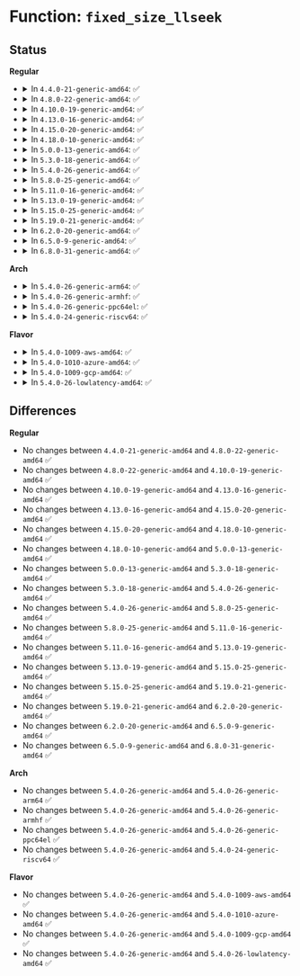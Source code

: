# Function: <code>fixed_size_llseek</code>

## Status
<b>Regular</b>
<ul>
<li>
<details>
<summary>In <code>4.4.0-21-generic-amd64</code>: ✅</summary>

```c
loff_t fixed_size_llseek(struct file * file, loff_t offset, int whence, loff_t size)
```

```json
{
  "name": "fixed_size_llseek",
  "collision_type": "Unique Global",
  "inline_type": "No",
  "funcs": [
    {
      "addr": 18446744071580990976,
      "name": "fixed_size_llseek",
      "external": true,
      "loc": "fs/read_write.c:161",
      "file": "fs/read_write.c",
      "inline": "seen, unknown",
      "caller_inline": [],
      "caller_func": [
        "fs/block_dev.c:block_llseek",
        "drivers/pci/proc.c:proc_bus_pci_lseek",
        "drivers/tty/vt/vc_screen.c:vcs_lseek"
      ]
    }
  ],
  "symbols": [
    {
      "addr": 18446744071580990976,
      "name": "fixed_size_llseek",
      "section": ".text",
      "bind": "STB_GLOBAL",
      "size": 32
    }
  ]
}
```
</details>
</li>
<li>
<details>
<summary>In <code>4.8.0-22-generic-amd64</code>: ✅</summary>

```c
loff_t fixed_size_llseek(struct file * file, loff_t offset, int whence, loff_t size)
```

```json
{
  "name": "fixed_size_llseek",
  "collision_type": "Unique Global",
  "inline_type": "No",
  "funcs": [
    {
      "addr": 18446744071581146144,
      "name": "fixed_size_llseek",
      "external": true,
      "loc": "fs/read_write.c:163",
      "file": "fs/read_write.c",
      "inline": "seen, unknown",
      "caller_inline": [],
      "caller_func": [
        "fs/block_dev.c:block_llseek",
        "drivers/pci/proc.c:proc_bus_pci_lseek",
        "drivers/tty/vt/vc_screen.c:vcs_lseek"
      ]
    }
  ],
  "symbols": [
    {
      "addr": 18446744071581146144,
      "name": "fixed_size_llseek",
      "section": ".text",
      "bind": "STB_GLOBAL",
      "size": 32
    }
  ]
}
```
</details>
</li>
<li>
<details>
<summary>In <code>4.10.0-19-generic-amd64</code>: ✅</summary>

```c
loff_t fixed_size_llseek(struct file * file, loff_t offset, int whence, loff_t size)
```

```json
{
  "name": "fixed_size_llseek",
  "collision_type": "Unique Global",
  "inline_type": "No",
  "funcs": [
    {
      "addr": 18446744071581221328,
      "name": "fixed_size_llseek",
      "external": true,
      "loc": "fs/read_write.c:163",
      "file": "fs/read_write.c",
      "inline": "seen, unknown",
      "caller_inline": [],
      "caller_func": [
        "fs/block_dev.c:block_llseek",
        "drivers/pci/proc.c:proc_bus_pci_lseek",
        "drivers/tty/vt/vc_screen.c:vcs_lseek"
      ]
    }
  ],
  "symbols": [
    {
      "addr": 18446744071581221328,
      "name": "fixed_size_llseek",
      "section": ".text",
      "bind": "STB_GLOBAL",
      "size": 32
    }
  ]
}
```
</details>
</li>
<li>
<details>
<summary>In <code>4.13.0-16-generic-amd64</code>: ✅</summary>

```c
loff_t fixed_size_llseek(struct file * file, loff_t offset, int whence, loff_t size)
```

```json
{
  "name": "fixed_size_llseek",
  "collision_type": "Unique Global",
  "inline_type": "No",
  "funcs": [
    {
      "addr": 18446744071581267952,
      "name": "fixed_size_llseek",
      "external": true,
      "loc": "fs/read_write.c:161",
      "file": "fs/read_write.c",
      "inline": "seen, unknown",
      "caller_inline": [],
      "caller_func": [
        "fs/block_dev.c:block_llseek",
        "drivers/pci/proc.c:proc_bus_pci_lseek",
        "drivers/tty/vt/vc_screen.c:vcs_lseek"
      ]
    }
  ],
  "symbols": [
    {
      "addr": 18446744071581267952,
      "name": "fixed_size_llseek",
      "section": ".text",
      "bind": "STB_GLOBAL",
      "size": 32
    }
  ]
}
```
</details>
</li>
<li>
<details>
<summary>In <code>4.15.0-20-generic-amd64</code>: ✅</summary>

```c
loff_t fixed_size_llseek(struct file * file, loff_t offset, int whence, loff_t size)
```

```json
{
  "name": "fixed_size_llseek",
  "collision_type": "Unique Global",
  "inline_type": "No",
  "funcs": [
    {
      "addr": 18446744071581407024,
      "name": "fixed_size_llseek",
      "external": true,
      "loc": "fs/read_write.c:162",
      "file": "fs/read_write.c",
      "inline": "seen, unknown",
      "caller_inline": [],
      "caller_func": [
        "fs/block_dev.c:block_llseek",
        "drivers/pci/proc.c:proc_bus_pci_lseek",
        "drivers/tty/vt/vc_screen.c:vcs_lseek"
      ]
    }
  ],
  "symbols": [
    {
      "addr": 18446744071581407024,
      "name": "fixed_size_llseek",
      "section": ".text",
      "bind": "STB_GLOBAL",
      "size": 32
    }
  ]
}
```
</details>
</li>
<li>
<details>
<summary>In <code>4.18.0-10-generic-amd64</code>: ✅</summary>

```c
loff_t fixed_size_llseek(struct file * file, loff_t offset, int whence, loff_t size)
```

```json
{
  "name": "fixed_size_llseek",
  "collision_type": "Unique Global",
  "inline_type": "No",
  "funcs": [
    {
      "addr": 18446744071581561952,
      "name": "fixed_size_llseek",
      "external": true,
      "loc": "fs/read_write.c:162",
      "file": "fs/read_write.c",
      "inline": "seen, unknown",
      "caller_inline": [],
      "caller_func": [
        "fs/block_dev.c:block_llseek",
        "drivers/pci/proc.c:proc_bus_pci_lseek",
        "drivers/tty/vt/vc_screen.c:vcs_lseek"
      ]
    }
  ],
  "symbols": [
    {
      "addr": 18446744071581561952,
      "name": "fixed_size_llseek",
      "section": ".text",
      "bind": "STB_GLOBAL",
      "size": 32
    }
  ]
}
```
</details>
</li>
<li>
<details>
<summary>In <code>5.0.0-13-generic-amd64</code>: ✅</summary>

```c
loff_t fixed_size_llseek(struct file * file, loff_t offset, int whence, loff_t size)
```

```json
{
  "name": "fixed_size_llseek",
  "collision_type": "Unique Global",
  "inline_type": "No",
  "funcs": [
    {
      "addr": 18446744071581647120,
      "name": "fixed_size_llseek",
      "external": true,
      "loc": "fs/read_write.c:162",
      "file": "fs/read_write.c",
      "inline": "seen, unknown",
      "caller_inline": [],
      "caller_func": [
        "fs/block_dev.c:block_llseek",
        "drivers/pci/proc.c:proc_bus_pci_lseek",
        "drivers/tty/vt/vc_screen.c:vcs_lseek"
      ]
    }
  ],
  "symbols": [
    {
      "addr": 18446744071581647120,
      "name": "fixed_size_llseek",
      "section": ".text",
      "bind": "STB_GLOBAL",
      "size": 32
    }
  ]
}
```
</details>
</li>
<li>
<details>
<summary>In <code>5.3.0-18-generic-amd64</code>: ✅</summary>

```c
loff_t fixed_size_llseek(struct file * file, loff_t offset, int whence, loff_t size)
```

```json
{
  "name": "fixed_size_llseek",
  "collision_type": "Unique Global",
  "inline_type": "No",
  "funcs": [
    {
      "addr": 18446744071581763920,
      "name": "fixed_size_llseek",
      "external": true,
      "loc": "fs/read_write.c:162",
      "file": "fs/read_write.c",
      "inline": "seen, unknown",
      "caller_inline": [],
      "caller_func": [
        "fs/block_dev.c:block_llseek",
        "drivers/pci/proc.c:proc_bus_pci_lseek",
        "drivers/tty/vt/vc_screen.c:vcs_lseek"
      ]
    }
  ],
  "symbols": [
    {
      "addr": 18446744071581763920,
      "name": "fixed_size_llseek",
      "section": ".text",
      "bind": "STB_GLOBAL",
      "size": 32
    }
  ]
}
```
</details>
</li>
<li>
<details>
<summary>In <code>5.4.0-26-generic-amd64</code>: ✅</summary>

```c
loff_t fixed_size_llseek(struct file * file, loff_t offset, int whence, loff_t size)
```

```json
{
  "name": "fixed_size_llseek",
  "collision_type": "Unique Global",
  "inline_type": "No",
  "funcs": [
    {
      "addr": 18446744071581836128,
      "name": "fixed_size_llseek",
      "external": true,
      "loc": "fs/read_write.c:162",
      "file": "fs/read_write.c",
      "inline": "seen, unknown",
      "caller_inline": [],
      "caller_func": [
        "fs/block_dev.c:block_llseek",
        "drivers/pci/proc.c:proc_bus_pci_lseek",
        "drivers/tty/vt/vc_screen.c:vcs_lseek"
      ]
    }
  ],
  "symbols": [
    {
      "addr": 18446744071581836128,
      "name": "fixed_size_llseek",
      "section": ".text",
      "bind": "STB_GLOBAL",
      "size": 32
    }
  ]
}
```
</details>
</li>
<li>
<details>
<summary>In <code>5.8.0-25-generic-amd64</code>: ✅</summary>

```c
loff_t fixed_size_llseek(struct file * file, loff_t offset, int whence, loff_t size)
```

```json
{
  "name": "fixed_size_llseek",
  "collision_type": "Unique Global",
  "inline_type": "No",
  "funcs": [
    {
      "addr": 18446744071582057968,
      "name": "fixed_size_llseek",
      "external": true,
      "loc": "fs/read_write.c:162",
      "file": "fs/read_write.c",
      "inline": "seen, unknown",
      "caller_inline": [],
      "caller_func": [
        "fs/block_dev.c:block_llseek",
        "drivers/pci/proc.c:proc_bus_pci_lseek",
        "drivers/tty/vt/vc_screen.c:vcs_lseek"
      ]
    }
  ],
  "symbols": [
    {
      "addr": 18446744071582057968,
      "name": "fixed_size_llseek",
      "section": ".text",
      "bind": "STB_GLOBAL",
      "size": 32
    }
  ]
}
```
</details>
</li>
<li>
<details>
<summary>In <code>5.11.0-16-generic-amd64</code>: ✅</summary>

```c
loff_t fixed_size_llseek(struct file * file, loff_t offset, int whence, loff_t size)
```

```json
{
  "name": "fixed_size_llseek",
  "collision_type": "Unique Global",
  "inline_type": "No",
  "funcs": [
    {
      "addr": 18446744071582107808,
      "name": "fixed_size_llseek",
      "external": true,
      "loc": "fs/read_write.c:162",
      "file": "fs/read_write.c",
      "inline": "seen, unknown",
      "caller_inline": [],
      "caller_func": [
        "fs/block_dev.c:block_llseek",
        "drivers/pci/proc.c:proc_bus_pci_lseek",
        "drivers/tty/vt/vc_screen.c:vcs_lseek"
      ]
    }
  ],
  "symbols": [
    {
      "addr": 18446744071582107808,
      "name": "fixed_size_llseek",
      "section": ".text",
      "bind": "STB_GLOBAL",
      "size": 32
    }
  ]
}
```
</details>
</li>
<li>
<details>
<summary>In <code>5.13.0-19-generic-amd64</code>: ✅</summary>

```c
loff_t fixed_size_llseek(struct file * file, loff_t offset, int whence, loff_t size)
```

```json
{
  "name": "fixed_size_llseek",
  "collision_type": "Unique Global",
  "inline_type": "No",
  "funcs": [
    {
      "addr": 18446744071582132752,
      "name": "fixed_size_llseek",
      "external": true,
      "loc": "fs/read_write.c:162",
      "file": "fs/read_write.c",
      "inline": "seen, unknown",
      "caller_inline": [],
      "caller_func": [
        "fs/block_dev.c:block_llseek",
        "drivers/pci/proc.c:proc_bus_pci_lseek",
        "drivers/tty/vt/vc_screen.c:vcs_lseek"
      ]
    }
  ],
  "symbols": [
    {
      "addr": 18446744071582132752,
      "name": "fixed_size_llseek",
      "section": ".text",
      "bind": "STB_GLOBAL",
      "size": 32
    }
  ]
}
```
</details>
</li>
<li>
<details>
<summary>In <code>5.15.0-25-generic-amd64</code>: ✅</summary>

```c
loff_t fixed_size_llseek(struct file * file, loff_t offset, int whence, loff_t size)
```

```json
{
  "name": "fixed_size_llseek",
  "collision_type": "Unique Global",
  "inline_type": "No",
  "funcs": [
    {
      "addr": 18446744071582449408,
      "name": "fixed_size_llseek",
      "external": true,
      "loc": "fs/read_write.c:162",
      "file": "fs/read_write.c",
      "inline": "seen, unknown",
      "caller_inline": [],
      "caller_func": [
        "block/fops.c:blkdev_llseek",
        "drivers/pci/proc.c:proc_bus_pci_lseek",
        "drivers/tty/vt/vc_screen.c:vcs_lseek"
      ]
    }
  ],
  "symbols": [
    {
      "addr": 18446744071582449408,
      "name": "fixed_size_llseek",
      "section": ".text",
      "bind": "STB_GLOBAL",
      "size": 32
    }
  ]
}
```
</details>
</li>
<li>
<details>
<summary>In <code>5.19.0-21-generic-amd64</code>: ✅</summary>

```c
loff_t fixed_size_llseek(struct file * file, loff_t offset, int whence, loff_t size)
```

```json
{
  "name": "fixed_size_llseek",
  "collision_type": "Unique Global",
  "inline_type": "No",
  "funcs": [
    {
      "addr": 18446744071582968000,
      "name": "fixed_size_llseek",
      "external": true,
      "loc": "fs/read_write.c:162",
      "file": "fs/read_write.c",
      "inline": "seen, unknown",
      "caller_inline": [],
      "caller_func": [
        "block/fops.c:blkdev_llseek",
        "drivers/pci/proc.c:proc_bus_pci_lseek",
        "drivers/tty/vt/vc_screen.c:vcs_lseek"
      ]
    }
  ],
  "symbols": [
    {
      "addr": 18446744071582968000,
      "name": "fixed_size_llseek",
      "section": ".text",
      "bind": "STB_GLOBAL",
      "size": 62
    }
  ]
}
```
</details>
</li>
<li>
<details>
<summary>In <code>6.2.0-20-generic-amd64</code>: ✅</summary>

```c
loff_t fixed_size_llseek(struct file * file, loff_t offset, int whence, loff_t size)
```

```json
{
  "name": "fixed_size_llseek",
  "collision_type": "Unique Global",
  "inline_type": "No",
  "funcs": [
    {
      "addr": 18446744071583527264,
      "name": "fixed_size_llseek",
      "external": true,
      "loc": "fs/read_write.c:162",
      "file": "fs/read_write.c",
      "inline": "seen, unknown",
      "caller_inline": [],
      "caller_func": [
        "block/fops.c:blkdev_llseek",
        "drivers/pci/proc.c:proc_bus_pci_lseek",
        "drivers/tty/vt/vc_screen.c:vcs_lseek"
      ]
    }
  ],
  "symbols": [
    {
      "addr": 18446744071583527264,
      "name": "fixed_size_llseek",
      "section": ".text",
      "bind": "STB_GLOBAL",
      "size": 62
    }
  ]
}
```
</details>
</li>
<li>
<details>
<summary>In <code>6.5.0-9-generic-amd64</code>: ✅</summary>

```c
loff_t fixed_size_llseek(struct file * file, loff_t offset, int whence, loff_t size)
```

```json
{
  "name": "fixed_size_llseek",
  "collision_type": "Unique Global",
  "inline_type": "No",
  "funcs": [
    {
      "addr": 18446744071583742656,
      "name": "fixed_size_llseek",
      "external": true,
      "loc": "fs/read_write.c:162",
      "file": "fs/read_write.c",
      "inline": "seen, unknown",
      "caller_inline": [],
      "caller_func": [
        "block/fops.c:blkdev_llseek",
        "drivers/pci/proc.c:proc_bus_pci_lseek",
        "drivers/tty/vt/vc_screen.c:vcs_lseek"
      ]
    }
  ],
  "symbols": [
    {
      "addr": 18446744071583742656,
      "name": "fixed_size_llseek",
      "section": ".text",
      "bind": "STB_GLOBAL",
      "size": 62
    }
  ]
}
```
</details>
</li>
<li>
<details>
<summary>In <code>6.8.0-31-generic-amd64</code>: ✅</summary>

```c
loff_t fixed_size_llseek(struct file * file, loff_t offset, int whence, loff_t size)
```

```json
{
  "name": "fixed_size_llseek",
  "collision_type": "Unique Global",
  "inline_type": "No",
  "funcs": [
    {
      "addr": 18446744071583944544,
      "name": "fixed_size_llseek",
      "external": true,
      "loc": "fs/read_write.c:162",
      "file": "fs/read_write.c",
      "inline": "seen, unknown",
      "caller_inline": [],
      "caller_func": [
        "block/fops.c:blkdev_llseek",
        "drivers/pci/pci-sysfs.c:pci_llseek_resource",
        "drivers/pci/proc.c:proc_bus_pci_lseek",
        "drivers/tty/vt/vc_screen.c:vcs_lseek"
      ]
    }
  ],
  "symbols": [
    {
      "addr": 18446744071583944544,
      "name": "fixed_size_llseek",
      "section": ".text",
      "bind": "STB_GLOBAL",
      "size": 62
    }
  ]
}
```
</details>
</li>
</ul>
<b>Arch</b>
<ul>
<li>
<details>
<summary>In <code>5.4.0-26-generic-arm64</code>: ✅</summary>

```c
loff_t fixed_size_llseek(struct file * file, loff_t offset, int whence, loff_t size)
```

```json
{
  "name": "fixed_size_llseek",
  "collision_type": "Unique Global",
  "inline_type": "No",
  "funcs": [
    {
      "addr": 18446603336493300440,
      "name": "fixed_size_llseek",
      "external": true,
      "loc": "fs/read_write.c:162",
      "file": "fs/read_write.c",
      "inline": "seen, unknown",
      "caller_inline": [],
      "caller_func": [
        "fs/block_dev.c:block_llseek",
        "drivers/pci/proc.c:proc_bus_pci_lseek",
        "drivers/tty/vt/vc_screen.c:vcs_lseek"
      ]
    }
  ],
  "symbols": [
    {
      "addr": 18446603336493300440,
      "name": "fixed_size_llseek",
      "section": ".text",
      "bind": "STB_GLOBAL",
      "size": 96
    }
  ]
}
```
</details>
</li>
<li>
<details>
<summary>In <code>5.4.0-26-generic-armhf</code>: ✅</summary>

```c
loff_t fixed_size_llseek(struct file * file, loff_t offset, int whence, loff_t size)
```

```json
{
  "name": "fixed_size_llseek",
  "collision_type": "Unique Global",
  "inline_type": "No",
  "funcs": [
    {
      "addr": 3226902808,
      "name": "fixed_size_llseek",
      "external": true,
      "loc": "fs/read_write.c:162",
      "file": "fs/read_write.c",
      "inline": "seen, unknown",
      "caller_inline": [],
      "caller_func": [
        "fs/block_dev.c:block_llseek",
        "drivers/pci/proc.c:proc_bus_pci_lseek",
        "drivers/tty/vt/vc_screen.c:vcs_lseek",
        "drivers/mtd/mtdchar.c:mtdchar_lseek"
      ]
    }
  ],
  "symbols": [
    {
      "addr": 3226902808,
      "name": "fixed_size_llseek",
      "section": ".text",
      "bind": "STB_GLOBAL",
      "size": 76
    }
  ]
}
```
</details>
</li>
<li>
<details>
<summary>In <code>5.4.0-26-generic-ppc64el</code>: ✅</summary>

```c
loff_t fixed_size_llseek(struct file * file, loff_t offset, int whence, loff_t size)
```

```json
{
  "name": "fixed_size_llseek",
  "collision_type": "Unique Global",
  "inline_type": "No",
  "funcs": [
    {
      "addr": 13835058055286839152,
      "name": "fixed_size_llseek",
      "external": true,
      "loc": "fs/read_write.c:162",
      "file": "fs/read_write.c",
      "inline": "seen, unknown",
      "caller_inline": [],
      "caller_func": [
        "arch/powerpc/kernel/proc_powerpc.c:page_map_seek",
        "fs/block_dev.c:block_llseek",
        "drivers/pci/proc.c:proc_bus_pci_lseek",
        "drivers/tty/vt/vc_screen.c:vcs_lseek"
      ]
    }
  ],
  "symbols": [
    {
      "addr": 13835058055286839152,
      "name": "fixed_size_llseek",
      "section": ".text",
      "bind": "STB_GLOBAL",
      "size": 40
    }
  ]
}
```
</details>
</li>
<li>
<details>
<summary>In <code>5.4.0-24-generic-riscv64</code>: ✅</summary>

```c
loff_t fixed_size_llseek(struct file * file, loff_t offset, int whence, loff_t size)
```

```json
{
  "name": "fixed_size_llseek",
  "collision_type": "Unique Global",
  "inline_type": "No",
  "funcs": [
    {
      "addr": 18446743936273044244,
      "name": "fixed_size_llseek",
      "external": true,
      "loc": "fs/read_write.c:162",
      "file": "fs/read_write.c",
      "inline": "seen, unknown",
      "caller_inline": [],
      "caller_func": [
        "fs/block_dev.c:block_llseek",
        "drivers/pci/proc.c:proc_bus_pci_lseek",
        "drivers/tty/vt/vc_screen.c:vcs_lseek"
      ]
    }
  ],
  "symbols": [
    {
      "addr": 18446743936273044244,
      "name": "fixed_size_llseek",
      "section": ".text",
      "bind": "STB_GLOBAL",
      "size": 78
    }
  ]
}
```
</details>
</li>
</ul>
<b>Flavor</b>
<ul>
<li>
<details>
<summary>In <code>5.4.0-1009-aws-amd64</code>: ✅</summary>

```c
loff_t fixed_size_llseek(struct file * file, loff_t offset, int whence, loff_t size)
```

```json
{
  "name": "fixed_size_llseek",
  "collision_type": "Unique Global",
  "inline_type": "No",
  "funcs": [
    {
      "addr": 18446744071581804864,
      "name": "fixed_size_llseek",
      "external": true,
      "loc": "fs/read_write.c:162",
      "file": "fs/read_write.c",
      "inline": "seen, unknown",
      "caller_inline": [],
      "caller_func": [
        "fs/block_dev.c:block_llseek",
        "drivers/pci/proc.c:proc_bus_pci_lseek",
        "drivers/tty/vt/vc_screen.c:vcs_lseek"
      ]
    }
  ],
  "symbols": [
    {
      "addr": 18446744071581804864,
      "name": "fixed_size_llseek",
      "section": ".text",
      "bind": "STB_GLOBAL",
      "size": 32
    }
  ]
}
```
</details>
</li>
<li>
<details>
<summary>In <code>5.4.0-1010-azure-amd64</code>: ✅</summary>

```c
loff_t fixed_size_llseek(struct file * file, loff_t offset, int whence, loff_t size)
```

```json
{
  "name": "fixed_size_llseek",
  "collision_type": "Unique Global",
  "inline_type": "No",
  "funcs": [
    {
      "addr": 18446744071581742528,
      "name": "fixed_size_llseek",
      "external": true,
      "loc": "fs/read_write.c:162",
      "file": "fs/read_write.c",
      "inline": "seen, unknown",
      "caller_inline": [],
      "caller_func": [
        "fs/block_dev.c:block_llseek",
        "drivers/pci/proc.c:proc_bus_pci_lseek",
        "drivers/tty/vt/vc_screen.c:vcs_lseek"
      ]
    }
  ],
  "symbols": [
    {
      "addr": 18446744071581742528,
      "name": "fixed_size_llseek",
      "section": ".text",
      "bind": "STB_GLOBAL",
      "size": 32
    }
  ]
}
```
</details>
</li>
<li>
<details>
<summary>In <code>5.4.0-1009-gcp-amd64</code>: ✅</summary>

```c
loff_t fixed_size_llseek(struct file * file, loff_t offset, int whence, loff_t size)
```

```json
{
  "name": "fixed_size_llseek",
  "collision_type": "Unique Global",
  "inline_type": "No",
  "funcs": [
    {
      "addr": 18446744071581796176,
      "name": "fixed_size_llseek",
      "external": true,
      "loc": "fs/read_write.c:162",
      "file": "fs/read_write.c",
      "inline": "seen, unknown",
      "caller_inline": [],
      "caller_func": [
        "fs/block_dev.c:block_llseek",
        "drivers/pci/proc.c:proc_bus_pci_lseek",
        "drivers/tty/vt/vc_screen.c:vcs_lseek"
      ]
    }
  ],
  "symbols": [
    {
      "addr": 18446744071581796176,
      "name": "fixed_size_llseek",
      "section": ".text",
      "bind": "STB_GLOBAL",
      "size": 32
    }
  ]
}
```
</details>
</li>
<li>
<details>
<summary>In <code>5.4.0-26-lowlatency-amd64</code>: ✅</summary>

```c
loff_t fixed_size_llseek(struct file * file, loff_t offset, int whence, loff_t size)
```

```json
{
  "name": "fixed_size_llseek",
  "collision_type": "Unique Global",
  "inline_type": "No",
  "funcs": [
    {
      "addr": 18446744071581865344,
      "name": "fixed_size_llseek",
      "external": true,
      "loc": "fs/read_write.c:162",
      "file": "fs/read_write.c",
      "inline": "seen, unknown",
      "caller_inline": [],
      "caller_func": [
        "fs/block_dev.c:block_llseek",
        "drivers/pci/proc.c:proc_bus_pci_lseek",
        "drivers/tty/vt/vc_screen.c:vcs_lseek"
      ]
    }
  ],
  "symbols": [
    {
      "addr": 18446744071581865344,
      "name": "fixed_size_llseek",
      "section": ".text",
      "bind": "STB_GLOBAL",
      "size": 32
    }
  ]
}
```
</details>
</li>
</ul>

## Differences
<b>Regular</b>
<ul>
<li>
No changes between <code>4.4.0-21-generic-amd64</code> and <code>4.8.0-22-generic-amd64</code> ✅
</li>
<li>
No changes between <code>4.8.0-22-generic-amd64</code> and <code>4.10.0-19-generic-amd64</code> ✅
</li>
<li>
No changes between <code>4.10.0-19-generic-amd64</code> and <code>4.13.0-16-generic-amd64</code> ✅
</li>
<li>
No changes between <code>4.13.0-16-generic-amd64</code> and <code>4.15.0-20-generic-amd64</code> ✅
</li>
<li>
No changes between <code>4.15.0-20-generic-amd64</code> and <code>4.18.0-10-generic-amd64</code> ✅
</li>
<li>
No changes between <code>4.18.0-10-generic-amd64</code> and <code>5.0.0-13-generic-amd64</code> ✅
</li>
<li>
No changes between <code>5.0.0-13-generic-amd64</code> and <code>5.3.0-18-generic-amd64</code> ✅
</li>
<li>
No changes between <code>5.3.0-18-generic-amd64</code> and <code>5.4.0-26-generic-amd64</code> ✅
</li>
<li>
No changes between <code>5.4.0-26-generic-amd64</code> and <code>5.8.0-25-generic-amd64</code> ✅
</li>
<li>
No changes between <code>5.8.0-25-generic-amd64</code> and <code>5.11.0-16-generic-amd64</code> ✅
</li>
<li>
No changes between <code>5.11.0-16-generic-amd64</code> and <code>5.13.0-19-generic-amd64</code> ✅
</li>
<li>
No changes between <code>5.13.0-19-generic-amd64</code> and <code>5.15.0-25-generic-amd64</code> ✅
</li>
<li>
No changes between <code>5.15.0-25-generic-amd64</code> and <code>5.19.0-21-generic-amd64</code> ✅
</li>
<li>
No changes between <code>5.19.0-21-generic-amd64</code> and <code>6.2.0-20-generic-amd64</code> ✅
</li>
<li>
No changes between <code>6.2.0-20-generic-amd64</code> and <code>6.5.0-9-generic-amd64</code> ✅
</li>
<li>
No changes between <code>6.5.0-9-generic-amd64</code> and <code>6.8.0-31-generic-amd64</code> ✅
</li>
</ul>
<b>Arch</b>
<ul>
<li>
No changes between <code>5.4.0-26-generic-amd64</code> and <code>5.4.0-26-generic-arm64</code> ✅
</li>
<li>
No changes between <code>5.4.0-26-generic-amd64</code> and <code>5.4.0-26-generic-armhf</code> ✅
</li>
<li>
No changes between <code>5.4.0-26-generic-amd64</code> and <code>5.4.0-26-generic-ppc64el</code> ✅
</li>
<li>
No changes between <code>5.4.0-26-generic-amd64</code> and <code>5.4.0-24-generic-riscv64</code> ✅
</li>
</ul>
<b>Flavor</b>
<ul>
<li>
No changes between <code>5.4.0-26-generic-amd64</code> and <code>5.4.0-1009-aws-amd64</code> ✅
</li>
<li>
No changes between <code>5.4.0-26-generic-amd64</code> and <code>5.4.0-1010-azure-amd64</code> ✅
</li>
<li>
No changes between <code>5.4.0-26-generic-amd64</code> and <code>5.4.0-1009-gcp-amd64</code> ✅
</li>
<li>
No changes between <code>5.4.0-26-generic-amd64</code> and <code>5.4.0-26-lowlatency-amd64</code> ✅
</li>
</ul>
